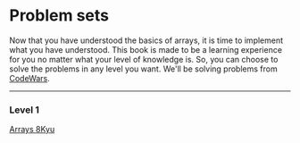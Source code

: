 # Problem sets

Now that you have understood the basics of arrays, it is time to implement what you have understood. This book is made to be a learning experience for you no matter what your level of knowledge is. So, you can choose to solve the problems in any level you want. We'll be solving problems from [CodeWars](https://www.codewars.com/).

<hr>

### Level 1 
[Arrays 8Kyu](https://www.codewars.com/collections/rust-dsa-array-8kyu) 

